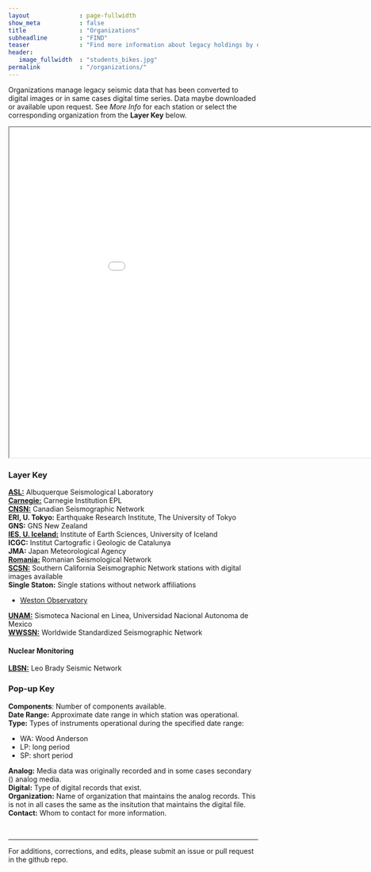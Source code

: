 ```yaml
---
layout              : page-fullwidth
show_meta           : false
title               : "Organizations"
subheadline         : "FIND"
teaser              : "Find more information about legacy holdings by organization or network."
header:
   image_fullwidth  : "students_bikes.jpg"
permalink           : "/organizations/"
---
```

Organizations manage legacy seismic data that has been converted to digital images or in same cases digital time series. Data maybe downloaded or available upon request. See *More Info* for each station or select the corresponding organization from the **Layer Key** below.

<iframe src="../pages/maps/station_map.html" width="1000px" height="666px"></iframe>

### Layer Key
[**ASL:**](../organizations/asl) Albuquerque Seismological Laboratory
<br>
[**Carnegie:**](../organizations/carnegie) Carnegie Institution EPL
<br>
[**CNSN:**](../organizations/canada) Canadian Seismographic Network
<br>
**ERI, U. Tokyo:** Earthquake Research Institute, The University of Tokyo
<br>
**GNS:** GNS New Zealand
<br>
[**IES, U. Iceland:**](../organizations/iceland) Institute of Earth Sciences, University of Iceland
<br>
**ICGC:** Institut Cartografic i Geologic de Catalunya
<br>
**JMA:** Japan Meteorological Agency
<br>
[**Romania:**](../organizations/romania) Romanian Seismological Network
<br>
[**SCSN:**](../organizations/scsn) Southern California Seismographic Network stations with digital images available
<br>
**Single Staton:** Single stations without network affiliations
  * [Weston Observatory](../organizations/weston)

[**UNAM:**](../organizations/unam)  Sismoteca Nacional en Linea, Universidad Nacional Autonoma de Mexico
<br>
[**WWSSN:**](../organizations/wwssn) Worldwide Standardized Seismographic Network

#### Nuclear Monitoring
[**LBSN:**](../monitoring/leobrady) Leo Brady Seismic Network

### Pop-up Key

**Components**: Number of components available.
<br>
**Date Range:** Approximate date range in which station was operational.
<br>
**Type:** Types of instruments operational during the specified date range:
  * WA: Wood Anderson
  * LP: long period
  * SP: short period

**Analog:**  Media data was originally recorded and in some cases secondary () analog media.
<br>
**Digital:** Type of digital records that exist.
<br>
**Organization:** Name of organization that maintains the analog records. This is not in all cases the same as the insitution that maintains the digital file.
<br>
**Contact:** Whom to contact for more information.


<br>



---

For additions, corrections, and edits, please submit an issue or pull request in the github repo.
